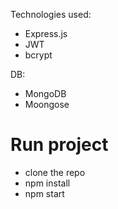 
Technologies used:
  - Express.js
  - JWT
  - bcrypt
  
DB:
- MongoDB
- Moongose


# Run project
- clone the repo
- npm install
- npm start
